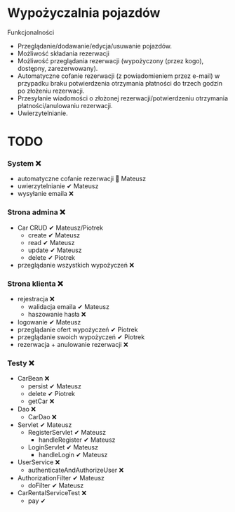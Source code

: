 # Wypożyczalnia pojazdów

Funkcjonalności

- Przeglądanie/dodawanie/edycja/usuwanie pojazdów.
- Możliwość składania rezerwacji
- Możliwość przeglądania rezerwacji (wypożyczony (przez kogo), dostępny, zarezerwowany).
- Automatyczne cofanie rezerwacji (z powiadomieniem przez e-mail) w przypadku braku potwierdzenia otrzymania płatności do trzech godzin po złożeniu rezerwacji.
- Przesyłanie wiadomości o złożonej rezerwacji/potwierdzeniu otrzymania płatności/anulowaniu rezerwacji.
- Uwierzytelnianie.

# TODO
### System ❌
 - automatyczne cofanie rezerwacji 🚧 Mateusz
 - uwierzytelnianie ✔ Mateusz
 - wysyłanie emaila ❌
### Strona admina ❌
 - Car CRUD ✔ Mateusz/Piotrek
   - create ✔ Mateusz
   - read ✔ Mateusz
   - update ✔ Mateusz
   - delete ✔ Piotrek
 - przeglądanie wszystkich wypożyczeń ❌
### Strona klienta ❌
 - rejestracja ❌
   - walidacja emaila ✔ Mateusz
   - haszowanie hasła ❌
 - logowanie ✔ Mateusz
 - przeglądanie ofert wypożyczeń ✔ Piotrek
 - przeglądanie swoich wypożyczeń ✔ Piotrek
 - rezerwacja + anulowanie rezerwacji ❌
### Testy ❌
 - CarBean ❌
   - persist ✔ Mateusz
   - delete ✔ Piotrek
   - getCar ❌
 - Dao ❌
   - CarDao ❌
 - Servlet ✔ Mateusz
   - RegisterServlet ✔ Mateusz
     - handleRegister ✔ Mateusz
   - LoginServlet ✔ Mateusz
     - handleLogin ✔ Mateusz
 - UserService ❌
   - authenticateAndAuthorizeUser ❌
 - AuthorizationFilter ✔ Mateusz
   - doFilter ✔ Mateusz 
 - CarRentalServiceTest ❌
   - pay ✔